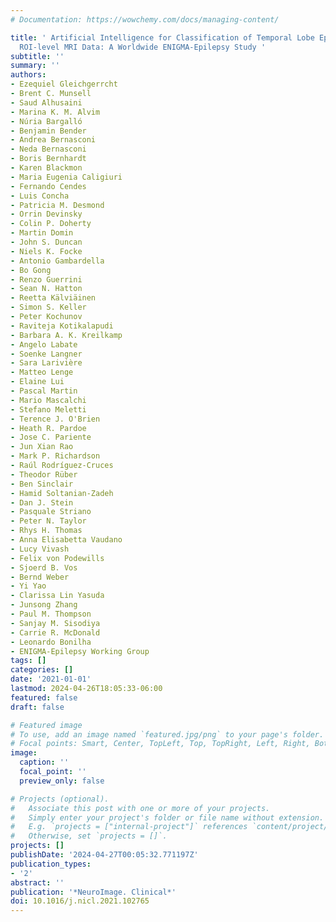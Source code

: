 ```yaml
---
# Documentation: https://wowchemy.com/docs/managing-content/

title: ' Artificial Intelligence for Classification of Temporal Lobe Epilepsy with
  ROI-level MRI Data: A Worldwide ENIGMA-Epilepsy Study '
subtitle: ''
summary: ''
authors:
- Ezequiel Gleichgerrcht
- Brent C. Munsell
- Saud Alhusaini
- Marina K. M. Alvim
- Núria Bargalló
- Benjamin Bender
- Andrea Bernasconi
- Neda Bernasconi
- Boris Bernhardt
- Karen Blackmon
- Maria Eugenia Caligiuri
- Fernando Cendes
- Luis Concha
- Patricia M. Desmond
- Orrin Devinsky
- Colin P. Doherty
- Martin Domin
- John S. Duncan
- Niels K. Focke
- Antonio Gambardella
- Bo Gong
- Renzo Guerrini
- Sean N. Hatton
- Reetta Kälviäinen
- Simon S. Keller
- Peter Kochunov
- Raviteja Kotikalapudi
- Barbara A. K. Kreilkamp
- Angelo Labate
- Soenke Langner
- Sara Larivière
- Matteo Lenge
- Elaine Lui
- Pascal Martin
- Mario Mascalchi
- Stefano Meletti
- Terence J. O'Brien
- Heath R. Pardoe
- Jose C. Pariente
- Jun Xian Rao
- Mark P. Richardson
- Raúl Rodríguez-Cruces
- Theodor Rüber
- Ben Sinclair
- Hamid Soltanian-Zadeh
- Dan J. Stein
- Pasquale Striano
- Peter N. Taylor
- Rhys H. Thomas
- Anna Elisabetta Vaudano
- Lucy Vivash
- Felix von Podewills
- Sjoerd B. Vos
- Bernd Weber
- Yi Yao
- Clarissa Lin Yasuda
- Junsong Zhang
- Paul M. Thompson
- Sanjay M. Sisodiya
- Carrie R. McDonald
- Leonardo Bonilha
- ENIGMA-Epilepsy Working Group
tags: []
categories: []
date: '2021-01-01'
lastmod: 2024-04-26T18:05:33-06:00
featured: false
draft: false

# Featured image
# To use, add an image named `featured.jpg/png` to your page's folder.
# Focal points: Smart, Center, TopLeft, Top, TopRight, Left, Right, BottomLeft, Bottom, BottomRight.
image:
  caption: ''
  focal_point: ''
  preview_only: false

# Projects (optional).
#   Associate this post with one or more of your projects.
#   Simply enter your project's folder or file name without extension.
#   E.g. `projects = ["internal-project"]` references `content/project/deep-learning/index.md`.
#   Otherwise, set `projects = []`.
projects: []
publishDate: '2024-04-27T00:05:32.771197Z'
publication_types:
- '2'
abstract: ''
publication: '*NeuroImage. Clinical*'
doi: 10.1016/j.nicl.2021.102765
---
```

